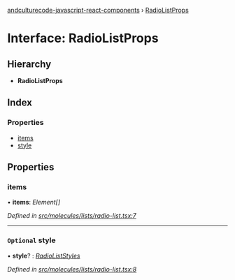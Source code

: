 [andculturecode-javascript-react-components](../README.md) › [RadioListProps](radiolistprops.md)

# Interface: RadioListProps

## Hierarchy

* **RadioListProps**

## Index

### Properties

* [items](radiolistprops.md#items)
* [style](radiolistprops.md#optional-style)

## Properties

###  items

• **items**: *Element[]*

*Defined in [src/molecules/lists/radio-list.tsx:7](https://github.com/AndcultureCode/AndcultureCode.JavaScript.React.Components/blob/09a736c/src/molecules/lists/radio-list.tsx#L7)*

___

### `Optional` style

• **style**? : *[RadioListStyles](../enums/radioliststyles.md)*

*Defined in [src/molecules/lists/radio-list.tsx:8](https://github.com/AndcultureCode/AndcultureCode.JavaScript.React.Components/blob/09a736c/src/molecules/lists/radio-list.tsx#L8)*
